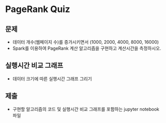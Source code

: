 # PageRank Quiz
## 문제
* 데이터 개수(웹페이지 수)를 증가시키면서 (1000, 2000, 4000, 8000, 16000)
* Spark를 이용하여 PageRank 계산 알고리즘을 구현하고 계산시간을 측정하시오.

## 실행시간 비교 그래프
* 데이터 크기에 따른 실행시간 그래프 그리기

## 제출
* 구현할 알고리즘의 코드 및 실행시간 비교 그래프를 포함하는 jupyter notebook 파일
